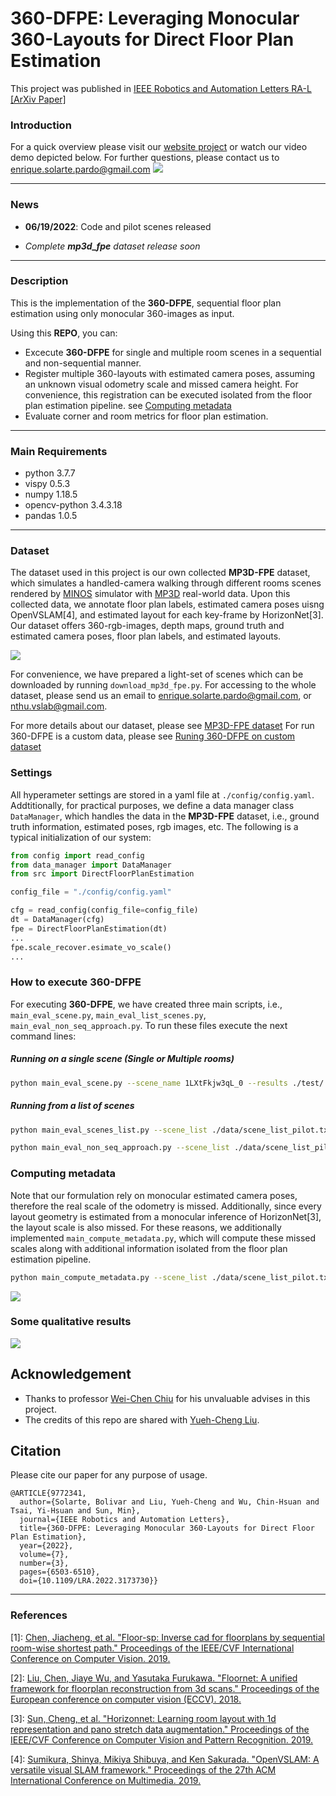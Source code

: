 # 360-DFPE: Leveraging Monocular 360-Layouts for Direct Floor Plan Estimation

This project was published in [IEEE Robotics and Automation Letters RA-L](https://ieeexplore.ieee.org/document/9772341)                      
[[ArXiv Paper]](https://arxiv.org/abs/2112.06180)

### Introduction
For a quick overview please visit our [website project](https://enriquesolarte.github.io/360-dfpe/) or watch our video demo depicted below. For further questions, please contact us to enrique.solarte.pardo@gmail.com
[![](https://i.imgur.com/7X3lGKH.png)](https://drive.google.com/file/d/1-ifw3MlV9aCktkXOX8P230gXqofl3QKc/view?usp=sharing)



---
### News

* **06/19/2022**: Code and pilot scenes released 

* *Complete **mp3d_fpe** dataset release soon*
---

### Description

This is the implementation of the **360-DFPE**, sequential floor plan estimation using only monocular 360-images as input. 

Using this **REPO**, you can:

*  Excecute **360-DFPE** for single and multiple room scenes in a sequential and non-sequential manner. 
*  Register multiple 360-layouts with estimated camera poses, assuming an unknown visual odometry scale and missed camera height. For convenience, this registration can be executed isolated from the floor plan estimation pipeline. see [Computing metadata](#computing-metadata)
*  Evaluate corner and room metrics for floor plan estimation.

---
### Main Requirements 
* python                    3.7.7
* vispy                     0.5.3
* numpy                     1.18.5 
* opencv-python             3.4.3.18
* pandas                    1.0.5 


---

### Dataset
The dataset used in this project is our own collected **MP3D-FPE** dataset, which simulates a handled-camera walking through different rooms scenes rendered by [MINOS](https://minosworld.github.io/) simulator with [MP3D](https://niessner.github.io/Matterport/) real-world data. Upon this collected data, we annotate floor plan labels, estimated camera poses uisng OpenVSLAM[4], and estimated layout for each key-frame by HorizonNet[3]. Our dataset offers 360-rgb-images, depth maps, ground truth and estimated camera poses, floor plan labels, and estimated layouts.  

<!-- ![](https://i.imgur.com/qd80tlW.gif) -->
![](https://i.imgur.com/QxyEfdZ.gif)

For convenience, we have prepared a light-set of scenes which can be downloaded by running ```download_mp3d_fpe.py```. For accessing to the whole dataset, please send us an email to enrique.solarte.pardo@gmail.com, or nthu.vslab@gmail.com.

For more details about our dataset, please see [MP3D-FPE dataset](mp3d_fpe_dataset.md)
For run 360-DFPE is a custom data, please see  [Runing 360-DFPE on custom dataset](360_dfpe_in_custom_data.md)
### Settings

All hyperameter settings are stored in a yaml file at ```./config/config.yaml```. Addtitionally, for practical purposes, we define a data manager class ```DataManager```, which handles the data in the **MP3D-FPE** dataset, i.e., ground truth information, estimated poses, rgb images, etc. The following is a typical initialization of our system:  

```py
from config import read_config
from data_manager import DataManager
from src import DirectFloorPlanEstimation

config_file = "./config/config.yaml"

cfg = read_config(config_file=config_file)
dt = DataManager(cfg)
fpe = DirectFloorPlanEstimation(dt)
...
fpe.scale_recover.esimate_vo_scale()
...

```
### How to execute 360-DFPE

For executing **360-DFPE**, we have created three main scripts, i.e., ```main_eval_scene.py```, ```main_eval_list_scenes.py```, ```main_eval_non_seq_approach.py```. To run these files execute the next command lines:

##### Running on a single scene (Single or Multiple rooms)
```sh
python main_eval_scene.py --scene_name 1LXtFkjw3qL_0 --results ./test/
```

##### Running from a list of scenes
```sh
python main_eval_scenes_list.py --scene_list ./data/scene_list_pilot.txt --results ./test/
```

```sh
python main_eval_non_seq_approach.py --scene_list ./data/scene_list_pilot.txt --results ./test/
```

### Computing metadata

Note that our formulation rely on monocular estimated camera poses, therefore the real scale of the odometry is missed. Additionally, since every layout geometry is estimated from a monocular inference of HorizonNet[3], the layout scale is also missed. For these reasons, we additionally implemented ```main_compute_metadata.py```, which will compute these missed scales along with additional information isolated from the floor plan estimation pipeline.

```sh
python main_compute_metadata.py --scene_list ./data/scene_list_pilot.txt --results ./test/
```

![](https://i.imgur.com/xgvAm4d.png)


### Some qualitative results 
![](https://i.imgur.com/32z3q3i.png)


## Acknowledgement
- Thanks to professor [Wei-Chen Chiu](https://walonchiu.github.io/) for his unvaluable advises in this project.
- The credits of this repo are shared with [Yueh-Cheng Liu](https://liu115.github.io/).


## Citation
Please cite our paper for any purpose of usage.
```
@ARTICLE{9772341,
  author={Solarte, Bolivar and Liu, Yueh-Cheng and Wu, Chin-Hsuan and Tsai, Yi-Hsuan and Sun, Min},
  journal={IEEE Robotics and Automation Letters}, 
  title={360-DFPE: Leveraging Monocular 360-Layouts for Direct Floor Plan Estimation}, 
  year={2022},
  volume={7},
  number={3},
  pages={6503-6510},
  doi={10.1109/LRA.2022.3173730}}

```
---
### References
[1]: [Chen, Jiacheng, et al. "Floor-sp: Inverse cad for floorplans by sequential room-wise shortest path." Proceedings of the IEEE/CVF International Conference on Computer Vision. 2019.](https://github.com/woodfrog/floor-sp)

[2]: [Liu, Chen, Jiaye Wu, and Yasutaka Furukawa. "Floornet: A unified framework for floorplan reconstruction from 3d scans." Proceedings of the European conference on computer vision (ECCV). 2018.](https://github.com/art-programmer/FloorNet)

[3]: [Sun, Cheng, et al. "Horizonnet: Learning room layout with 1d representation and pano stretch data augmentation." Proceedings of the IEEE/CVF Conference on Computer Vision and Pattern Recognition. 2019.](https://sunset1995.github.io/HorizonNet/)

[4]: [Sumikura, Shinya, Mikiya Shibuya, and Ken Sakurada. "OpenVSLAM: A versatile visual SLAM framework." Proceedings of the 27th ACM International Conference on Multimedia. 2019.](https://github.com/fabianschenk/openvslam-1#:~:text=OpenVSLAM%20is%20a%20monocular%2C%20stereo,based%20on%20the%20prebuilt%20maps.)
